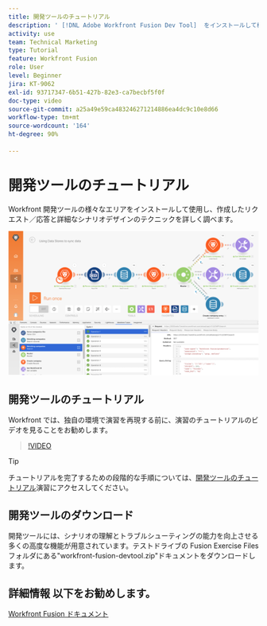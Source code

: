 ```yaml
---
title: 開発ツールのチュートリアル
description: ' [!DNL Adobe Workfront Fusion Dev Tool]  をインストールして様々なエリアを使用し、詳細なシナリオ設計手法を掘り下げる方法について説明します。'
activity: use
team: Technical Marketing
type: Tutorial
feature: Workfront Fusion
role: User
level: Beginner
jira: KT-9062
exl-id: 93717347-6b51-427b-82e3-ca7becbf5f0f
doc-type: video
source-git-commit: a25a49e59ca483246271214886ea4dc9c10e8d66
workflow-type: tm+mt
source-wordcount: '164'
ht-degree: 90%

---
```


# 開発ツールのチュートリアル

Workfront 開発ツールの様々なエリアをインストールして使用し、作成したリクエスト／応答と詳細なシナリオデザインのテクニックを詳しく調べます。

![Fusion シナリオと開発ツールの画像](assets/troubleshooting-and-error-handling-1.png)

## 開発ツールのチュートリアル

Workfront では、独自の環境で演習を再現する前に、演習のチュートリアルのビデオを見ることをお勧めします。

>[!VIDEO](https://video.tv.adobe.com/v/335303/?quality=12&learn=on)

>[!TIP]
>
>チュートリアルを完了するための段階的な手順については、[開発ツールのチュートリアル](https://experienceleague.adobe.com/docs/workfront-learn/tutorials-workfront/fusion/exercises/devtool.html?lang=ja)演習にアクセスしてください。


## 開発ツールのダウンロード

開発ツールには、シナリオの理解とトラブルシューティングの能力を向上させる多くの高度な機能が用意されています。テストドライブの Fusion Exercise Files フォルダにある&quot;workfront-fusion-devtool.zip&quot;ドキュメントをダウンロードします。



## 詳細情報 以下をお勧めします。

[Workfront Fusion ドキュメント](https://experienceleague.adobe.com/docs/workfront/using/adobe-workfront-fusion/workfront-fusion-2.html?lang=ja)
